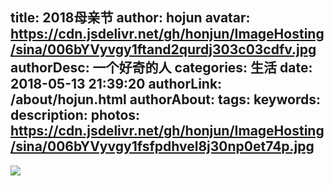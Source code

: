 title: 2018母亲节
author: hojun
avatar: https://cdn.jsdelivr.net/gh/honjun/ImageHosting/sina/006bYVyvgy1ftand2qurdj303c03cdfv.jpg
authorDesc: 一个好奇的人
categories: 生活
date: 2018-05-13 21:39:20
authorLink: /about/hojun.html
authorAbout:
tags:
keywords:
description:
photos: https://cdn.jsdelivr.net/gh/honjun/ImageHosting/sina/006bYVyvgy1fsfpdhvel8j30np0et74p.jpg
---
![](https://cdn.jsdelivr.net/gh/honjun/ImageHosting/sina/006bYVyvgy1fsfpdhvel8j30np0et74p.jpg)
